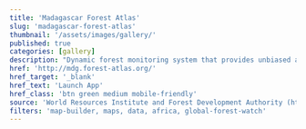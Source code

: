 ```yaml
---
title: 'Madagascar Forest Atlas'
slug: 'madagascar-forest-atlas'
thumbnail: '/assets/images/gallery/'
published: true
categories: [gallery]
description: "Dynamic forest monitoring system that provides unbiased and up-to-date information about Madagascar's forest sector."
href: 'http://mdg.forest-atlas.org/'
href_target: '_blank'
href_text: 'Launch App'
href_class: 'btn green medium mobile-friendly'
source: 'World Resources Institute and Forest Development Authority (http://fda.gov.lr/)'
filters: 'map-builder, maps, data, africa, global-forest-watch'
---
```

